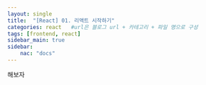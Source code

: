 ```yaml
---
layout: single
title:  "[React] 01. 리액트 시작하기"
categories: react   #url은 블로그 url + 카테고리 + 파일 명으로 구성
tags: [frontend, react]
sidebar_main: true
sidebar:
    nac: "docs"
---
```




해보자
